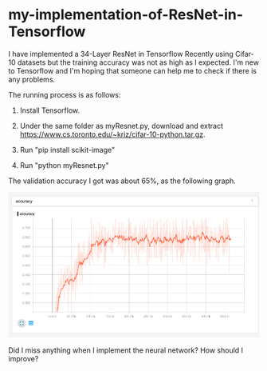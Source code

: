 # my-implementation-of-ResNet-in-Tensorflow
I have implemented a 34-Layer ResNet in Tensorflow Recently using Cifar-10 datasets but the training accuracy was not as high as I expected. I'm new to Tensorflow and I'm hoping that someone can help me to check if there is any problems.

The running process is as follows:

1. Install Tensorflow.

2. Under the same folder as myResnet.py, download and extract https://www.cs.toronto.edu/~kriz/cifar-10-python.tar.gz.

3. Run "pip install scikit-image"

4. Run "python myResnet.py"

The validation accuracy I got was about 65%, as the following graph.


![image](/test_acc.png)


Did I miss anything when I implement the neural network? How should I improve?

